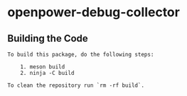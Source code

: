 # openpower-debug-collector

## Building the Code

```text
To build this package, do the following steps:

    1. meson build
    2. ninja -C build

To clean the repository run `rm -rf build`.
```

